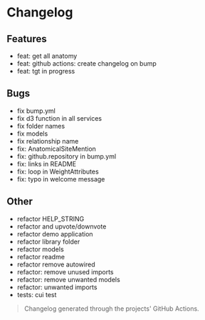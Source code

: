 # Changelog


## Features

* feat: get all anatomy
* feat: github actions: create changelog on bump
* feat: tgt in progress

## Bugs

* fix bump.yml
* fix d3 function in all services
* fix folder names
* fix models
* fix relationship name
* fix: AnatomicalSiteMention
* fix: github.repository in bump.yml
* fix: links in README
* fix: loop in WeightAttributes
* fix: typo in welcome message

## Other

* refactor HELP_STRING
* refactor and upvote/downvote
* refactor demo application
* refactor library folder
* refactor models
* refactor readme
* refactor remove autowired
* refactor: remove unused imports
* refactor: remove unwanted models
* refactor: unwanted imports
* tests: cui test



> Changelog generated through the projects' GitHub Actions.